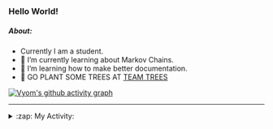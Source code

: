 ### Hello World!

##### About:
- Currently I am a student.
- 🌱 I’m currently learning about Markov Chains.
- 🌱 I’m learning how to make better documentation.
- 🌱 GO PLANT SOME TREES AT [TEAM TREES](https://teamtrees.org/)

[![Vyom's github activity graph](https://activity-graph.herokuapp.com/graph?username=Vyvy-vi)](https://github.com/ashutosh00710/github-readme-activity-graph)

---
<details>
  <summary>:zap: My Activity:</summary>
  
<!--START_SECTION:waka-->
![Code Time](http://img.shields.io/badge/Code%20Time-826%20hrs%2042%20mins-blue)

**I'm a Night 🦉** 

```text
🌞 Morning    67 commits     ██░░░░░░░░░░░░░░░░░░░░░░░   8.22% 
🌆 Daytime    200 commits    ██████░░░░░░░░░░░░░░░░░░░   24.54% 
🌃 Evening    281 commits    ████████░░░░░░░░░░░░░░░░░   34.48% 
🌙 Night      267 commits    ████████░░░░░░░░░░░░░░░░░   32.76%

```
📅 **I'm Most Productive on Sunday** 

```text
Monday       76 commits     ██░░░░░░░░░░░░░░░░░░░░░░░   9.33% 
Tuesday      133 commits    ████░░░░░░░░░░░░░░░░░░░░░   16.32% 
Wednesday    122 commits    ███░░░░░░░░░░░░░░░░░░░░░░   14.97% 
Thursday     107 commits    ███░░░░░░░░░░░░░░░░░░░░░░   13.13% 
Friday       108 commits    ███░░░░░░░░░░░░░░░░░░░░░░   13.25% 
Saturday     92 commits     ██░░░░░░░░░░░░░░░░░░░░░░░   11.29% 
Sunday       177 commits    █████░░░░░░░░░░░░░░░░░░░░   21.72%

```


📊 **This Week I Spent My Time On** 

```text
🔥 Editors: 
VS Code                  34 mins             █████████████████████████   100.0%

🐱‍💻 Projects: 
praise                   34 mins             ████████████████████████░   98.85% 
developer-rubric-discord-0 secs              ░░░░░░░░░░░░░░░░░░░░░░░░░   1.15%

```


 Last Updated on 26/06/2022 01:33:16 UTC
<!--END_SECTION:waka-->
</details>
